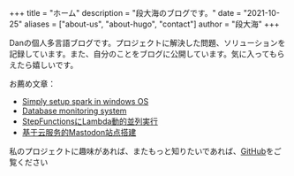 +++
title = "ホーム"
description = "段大海のブログです。"
date = "2021-10-25"
aliases = ["about-us", "about-hugo", "contact"]
author = "段大海"
+++

Danの個人多言語ブログです。プロジェクトに解決した問題、ソリューションを記録しています。また、自分のことをブログに公開しています。気に入ってもらえたら嬉しいです。


お薦め文章：

* [Simply setup spark in windows OS](https://duandahai.com/posts/en/20221028-setup-spark-in-windows/)
* [Database monitoring system](https://duandahai.com/posts/en/20210607-real-time-monitoring-db/)
* [StepFunctionsにLambda動的並列実行](https://duandahai.com/ja/posts/jp/20211027-aws-stepfunctions-map-state/)
* [基于云服务的Mastodon站点搭建](https://duandahai.com/zh-cn/posts/zh/20221125-mastodon-site-create.zh-cn/)


私のプロジェクトに趣味があれば、またもっと知りたいであれば、[GitHub](https://github.com/vekee)をご覧ください
